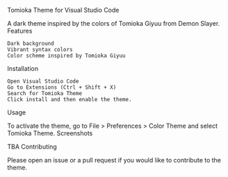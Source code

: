 Tomioka Theme for Visual Studio Code

A dark theme inspired by the colors of Tomioka Giyuu from Demon Slayer.
Features

    Dark background
    Vibrant syntax colors
    Color scheme inspired by Tomioka Giyuu

Installation

    Open Visual Studio Code
    Go to Extensions (Ctrl + Shift + X)
    Search for Tomioka Theme
    Click install and then enable the theme.

Usage

To activate the theme, go to File > Preferences > Color Theme and select Tomioka Theme.
Screenshots

TBA
Contributing

Please open an issue or a pull request if you would like to contribute to the theme.